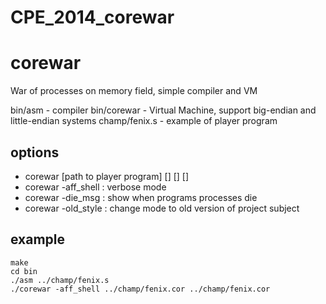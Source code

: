 # CPE_2014_corewar
corewar
=======

War of processes on memory field, simple compiler and VM

bin/asm - compiler
bin/corewar - Virtual Machine, support big-endian and little-endian systems
champ/fenix.s - example of player program

## options

* corewar [path to player program] [] [] []
* corewar -aff_shell : verbose mode
* corewar -die_msg : show when programs processes die
* corewar -old_style : change mode to old version of project subject  

## example

```
make
cd bin
./asm ../champ/fenix.s
./corewar -aff_shell ../champ/fenix.cor ../champ/fenix.cor
```
